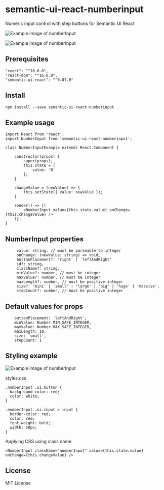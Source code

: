 # semantic-ui-react-numberinput
Numeric input control with step buttons for Semantic UI React

![Example image of numberInput](https://raw.githubusercontent.com/pksilen/semantic-ui-react-numberinput/master/example/number_input.png)

![Example image of numberInput](https://raw.githubusercontent.com/pksilen/semantic-ui-react-numberinput/master/example/right_buttons_number_input.png)

## Prerequisites
    "react": "^16.0.0",
    "react-dom": "^16.0.0",
    "semantic-ui-react": "^0.87.0"

## Install
    npm install --save semantic-ui-react-numberinput
    
## Example usage
    import React from 'react';
    import NumberInput from 'semantic-ui-react-numberinput';
    
    class NumberInputExample extends React.Component {

        constructor(props) {
            super(props);
            this.state = {
                value: '0'
            };
        }
        
        changeValue = (newValue) => {
            this.setState({ value: newValue });
        }
       
        render() => {(
            <NumberInput value={this.state.value} onChange={this.changeValue} />
        )};
    }

## NumberInput properties      
         value: string, // must be parseable to integer
         onChange: (newValue: string) => void,
         buttonPlacement?: 'right' | 'leftAndRight'
         id?: string,
         className?: string,
         minValue?: number, // must be integer
         maxValue?: number, // must be integer
         maxLength?: number, // must be positive integer
         size?: 'mini' | 'small' | 'large' | 'big' | 'huge' | 'massive',
         stepCount?: number, // must be positive integer
         
## Default values for props
        buttonPlacement: 'leftAndRight',
        minValue: Number.MIN_SAFE_INTEGER,
        maxValue: Number.MAX_SAFE_INTEGER,
        maxLength: 10,
        size: 'small',
        stepCount: 1
        
## Styling example
![Example image of numberInput](https://raw.githubusercontent.com/pksilen/semantic-ui-react-numberinput/master/example/styled_number_input.png)

   styles.css
   
    .numberInput .ui.button {
      background-color: red;
      color: white;
    }
    
    .numberInput .ui.input > input {
      border-color: red;
      color: red;
      font-weight: bold;
      width: 50px;
    }
    
   Applying CSS using class name
   
    <NumberInput className="numberInput" value={this.state.value} onChange={this.changeValue} />
    
## License
MIT License

